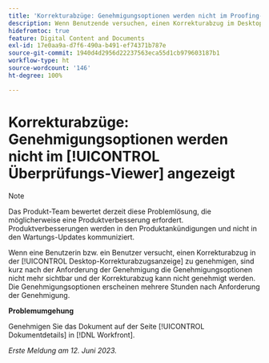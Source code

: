 ```yaml
---
title: 'Korrekturabzüge: Genehmigungsoptionen werden nicht im Proofing-Viewer angezeigt'
description: Wenn Benutzende versuchen, einen Korrekturabzug im Desktop Proofing Viewer zu genehmigen, sind kurz nach der Anforderung der Genehmigung die Genehmigungsoptionen nicht mehr sichtbar und der Korrekturabzug kann nicht genehmigt werden. Die Genehmigungsoptionen erscheinen mehrere Stunden nach Anforderung der Genehmigung.
hidefromtoc: true
feature: Digital Content and Documents
exl-id: 17e0aa9a-d7f6-490a-b491-ef74371b787e
source-git-commit: 1940d4d2956d22237563eca55d1cb979603187b1
workflow-type: ht
source-wordcount: '146'
ht-degree: 100%

---
```


# Korrekturabzüge: Genehmigungsoptionen werden nicht im [!UICONTROL Überprüfungs-Viewer] angezeigt

>[!NOTE]
>
>Das Produkt-Team bewertet derzeit diese Problemlösung, die möglicherweise eine Produktverbesserung erfordert. Produktverbesserungen werden in den Produktankündigungen und nicht in den Wartungs-Updates kommuniziert.

Wenn eine Benutzerin bzw. ein Benutzer versucht, einen Korrekturabzug in der [!UICONTROL Desktop-Korrekturabzugsanzeige] zu genehmigen, sind kurz nach der Anforderung der Genehmigung die Genehmigungsoptionen nicht mehr sichtbar und der Korrekturabzug kann nicht genehmigt werden. Die Genehmigungsoptionen erscheinen mehrere Stunden nach Anforderung der Genehmigung.

**Problemumgehung**

Genehmigen Sie das Dokument auf der Seite [!UICONTROL Dokumentdetails] in [!DNL Workfront].

_Erste Meldung am 12. Juni 2023._

<!--CHECK ME - NO VIEWS APRIL-JUNE 2025-->
